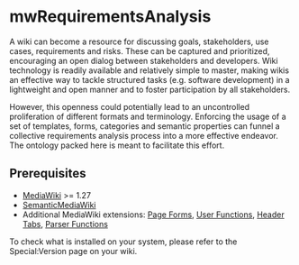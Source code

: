 # mwRequirementsAnalysis
A wiki can become a resource for discussing goals, stakeholders, use cases, requirements and risks. 
These can be captured and prioritized, encouraging an open dialog between stakeholders and developers. 
Wiki technology is readily available and relatively simple to master, making wikis an effective way to tackle structured 
tasks (e.g. software development) in a lightweight and open manner and to foster participation by all stakeholders.

However, this openness could potentially lead to an uncontrolled proliferation of different formats and terminology. 
Enforcing the usage of a set of templates, forms, categories and semantic properties can funnel a collective requirements analysis process into a more effective endeavor. 
The ontology packed here is meant to facilitate this effort. 

## Prerequisites
* [MediaWiki](https://www.mediawiki.org/wiki/MediaWiki) >= 1.27
* [SemanticMediaWiki](https://www.semantic-mediawiki.org/wiki/Semantic_MediaWiki)
* Additional MediaWiki extensions:
[Page Forms](https://www.semantic-mediawiki.org/wiki/Extension:Page_Forms),
[User Functions](https://www.mediawiki.org/wiki/Extension:UserFunctions),
[Header Tabs](https://www.mediawiki.org/wiki/Extension:Header_Tabs),
[Parser Functions](https://www.mediawiki.org/wiki/Extension:ParserFunctions)

To check what is installed on your system, please refer to the Special:Version page on your wiki.
